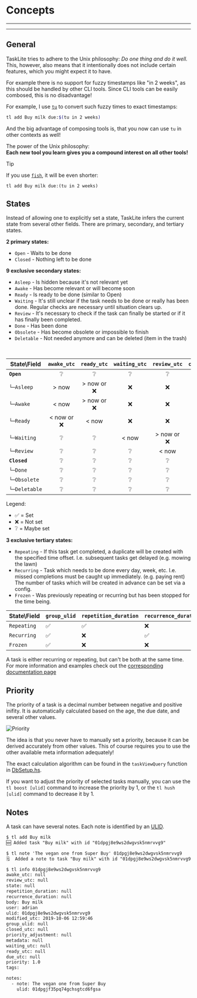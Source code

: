 # Concepts

---
<!-- toc -->
---


## General

TaskLite tries to adhere to the Unix philosophy:
*Do one thing and do it well.*
This, however, also means that it intentionally
does not include certain features, which you might expect it to have.

For example there is no support for fuzzy timestamps like "in 2 weeks",
as this should be handled by other CLI tools.
Since CLI tools can be easily combosed, this is no disadvantage!

For example, I use [`tu`](https://github.com/ad-si/tu) to convert
such fuzzy times to exact timestamps:

```sh
tl add Buy milk due:$(tu in 2 weeks)
```

And the big advantage of composing tools is,
that you now can use `tu` in other contexts as well!

The power of the Unix philosophy: \
**Each new tool you learn gives you a compound interest on all other tools!**

> [!TIP]
> If you use [`fish`](https://fishshell.com/), it will be even shorter:
> ```fish
> tl add Buy milk due:(tu in 2 weeks)
> ```


## States

Instead of allowing one to explicitly set a state, TaskLite infers the
current state from several other fields.
There are primary, secondary, and tertiary states.

**2 primary states:**

- `Open` - Waits to be done
- `Closed` - Nothing left to be done

**9 exclusive secondary states:**

- `Asleep` - Is hidden because it's not relevant yet
- `Awake` - Has become relevant or will become soon
- `Ready` - Is ready to be done (similar to Open)
- `Waiting` - It's still unclear if the task needs to be done or really has been
    done. Regular checks are necessary until situation clears up.
- `Review` - It's necessary to check if the task can finally be started or
    if it has finally been completed.
- `Done` - Has been done
- `Obsolete` - Has become obsolete or impossible to finish
- `Deletable` - Not needed anymore and can be deleted (item in the trash)

<!--
TODO: Add Blocked
- `Blocked` - Some other task(s) must be done first.
    Blockers are stored in a separate table.
Table row:
`└─Blocked`  |   ❔      |    ❔    |    ❔    |    ❔     |  ❌  |    ❌
-->

&nbsp;

<small>

State\Field|`awake_utc`|`ready_utc`|`waiting_utc`|`review_utc`|`closed_utc`|`state`
-----------|:---------:|:---------:|:----------:|:---------:|:--------:|:------:
**`Open`**   |   ❔      |    ❔     |   ❔    |    ❔     |  ❌  |    ❌
`└─Asleep`   | > now     |> now or ❌|   ❌    |    ❌     |  ❌  |    ❌
`└─Awake`    | < now     |> now or ❌|   ❌    |    ❌     |  ❌  |    ❌
`└─Ready`    |< now or ❌| < now     |   ❌    |    ❌     |  ❌  |    ❌
`└─Waiting`  |   ❔      |    ❔    |   < now  |> now or ❌|  ❌  |    ❌
`└─Review`   |   ❔      |    ❔    |    ❔    | < now     |  ❌  |    ❌
**`Closed`** |   ❔      |    ❔    |    ❔    |    ❔     |  ✅  |    ❔
`└─Done`     |   ❔      |    ❔    |    ❔    |    ❔     |  ✅  |`Done`
`└─Obsolete` |   ❔      |    ❔    |    ❔    |    ❔     |  ✅  |`Obsolete`
`└─Deletable`|   ❔      |    ❔    |    ❔    |    ❔     |  ✅  |`Deletable`

</small>

Legend:
- ✅ = Set
- ❌ = Not set
- ❔ = Maybe set


**3 exclusive tertiary states:**

- `Repeating` - If this task get completed, a duplicate will be created
    with the specified time offset.
    I.e. subsequent tasks get delayed
    (e.g. mowing the lawn)
- `Recurring` - Task which needs to be done every day, week, etc.
    I.e. missed completions must be caught up immediately.
    (e.g. paying rent)
    The number of tasks which will be created in advance
    can be set via a config.
- `Frozen` - Was previously repeating or recurring but has been stopped
    for the time being.


State\Field |`group_ulid`|`repetition_duration`|`recurrence_duration`
------------|------------|---------------------|---------------------
`Repeating` | ✅         | ✅                  | ❌
`Recurring` | ✅         | ❌                  | ✅
`Frozen`    | ✅         | ❌                  | ❌

A task is either recurring or repeating,
but can't be both at the same time.
For more information and examples check out the
[corresponding documentation page](repetition_and_recurrence.html)


## Priority

The priority of a task is a decimal number
between negative and positive inifity.
It is automatically calculated based on the age, the due date,
and several other values.

![Priority](images/priority.png)

The idea is that you never have to manually set a priority,
because it can be derived accurately from other values.
This of course requires you
to use the other available meta information adequately!

The exact calculation algorithm can be found
in the `taskViewQuery` function in [DbSetup.hs].

[DbSetup.hs]:
    https://github.com/ad-si/TaskLite/blob/master/tasklite-core/source/DbSetup.hs

If you want to adjust the priority of selected tasks manually,
you can use the `tl boost [ulid]` command to increase the priority by 1,
or the `tl hush [ulid]` command to decrease it by 1.


## Notes

A task can have several notes. Each note is identified by an [ULID].

[ULID]: https://github.com/ulid/spec

```txt
$ tl add Buy milk
🆕 Added task "Buy milk" with id "01dpgj8e9ws2dwgvsk5nmrvvg9"

$ tl note 'The vegan one from Super Buy' 01dpgj8e9ws2dwgvsk5nmrvvg9
🗒  Added a note to task "Buy milk" with id "01dpgj8e9ws2dwgvsk5nmrvvg9"

$ tl info 01dpgj8e9ws2dwgvsk5nmrvvg9
awake_utc: null
review_utc: null
state: null
repetition_duration: null
recurrence_duration: null
body: Buy milk
user: adrian
ulid: 01dpgj8e9ws2dwgvsk5nmrvvg9
modified_utc: 2019-10-06 12:59:46
group_ulid: null
closed_utc: null
priority_adjustment: null
metadata: null
waiting_utc: null
ready_utc: null
due_utc: null
priority: 1.0
tags:

notes:
  - note: The vegan one from Super Buy
    ulid: 01dpgjf35pq74gchsgtcd6fgsa
```
